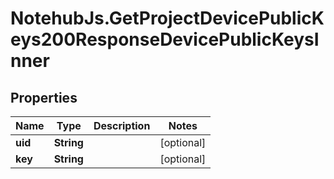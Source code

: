 # NotehubJs.GetProjectDevicePublicKeys200ResponseDevicePublicKeysInner

## Properties

Name | Type | Description | Notes
------------ | ------------- | ------------- | -------------
**uid** | **String** |  | [optional] 
**key** | **String** |  | [optional] 


